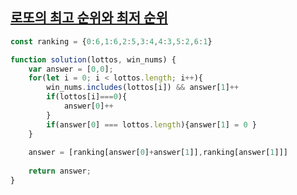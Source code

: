 ## <a href='https://school.programmers.co.kr/learn/courses/30/lessons/77484'>로또의 최고 순위와 최저 순위</a>

```javascript
const ranking = {0:6,1:6,2:5,3:4,4:3,5:2,6:1}

function solution(lottos, win_nums) {
    var answer = [0,0];
    for(let i = 0; i < lottos.length; i++){
        win_nums.includes(lottos[i]) && answer[1]++
        if(lottos[i]===0){
            answer[0]++
        }
        if(answer[0] === lottos.length){answer[1] = 0 }
    }
    
    answer = [ranking[answer[0]+answer[1]],ranking[answer[1]]]
    
    return answer;
}
```
